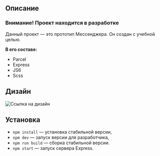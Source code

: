 ## Описание

### Внимание! Проект находится в разработке

Данный проект — это прототип Мессенджера. Он создан с учебной целью.

**В его составе:**

- Parcel
- Express
- JS6
- Scss

## Дизайн

![Ссылка на дизайн](https://www.figma.com/file/KvIpvIU4MnULKWsbn27dRT/FriendlyMessage?node-id=0%3A1)

## Установка

- `npm install` — установка стабильной версии,
- `npm dev` — запуск версии для разработчика,
- `npm run build` — сборка стабильной версии.
- `npm start` — запуск сервера Express.
